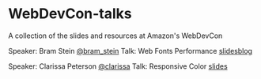 # WebDevCon-talks
A collection of the slides and resources at Amazon's WebDevCon

Speaker: Bram Stein [@bram_stein](https://twitter.com/bram_stein)
Talk: Web Fonts Performance [slides](https://speakerdeck.com/bramstein/web-fonts-performance)[blog](http://bramstein.com/writing/web-font-loading-patterns.html)

Speaker: Clarissa Peterson [@clarissa](https://twitter.com/clarissa)
Talk: Responsive Color [slides](http://www.slideshare.net/clarissapeterson/colorincss)
